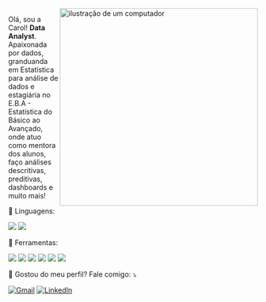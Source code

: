 <img src="https://raw.githubusercontent.com/MicaelliMedeiros/micaellimedeiros/master/image/computer-illustration.png" alt="ilustração de um computador" min-width="400px" max-width="400px" width="400px" align="right">

<p align="left"> 
  Olá, sou a Carol! <strong>Data Analyst</strong>.<br>
  Apaixonada por dados, granduanda em Estatística para análise de dados e estagiária no E.B.A - Estatística do Básico ao Avançado, onde atuo como mentora dos alunos, faço 
  análises descritivas, preditivas, dashboards e muito mais!
</p>

<p align="left">
  🦄 Linguagens: 
  <br>
  
<img src='https://img.shields.io/badge/python-3670A0?style=for-the-badge&logo=python&logoColor=ffdd54'> <img src='https://img.shields.io/badge/java-%23ED8B00.svg?style=for-the-badge&logo=openjdk&logoColor=white'>
</p>

<p align="left">
  💼 Ferramentas: 
  <br>
  
  <img src='https://img.shields.io/badge/chatGPT-74aa9c?style=for-the-badge&logo=openai&logoColor=white'> </img> <img src='https://img.shields.io/badge/Looker-4285F4.svg?style=for-the-badge&logo=Looker&logoColor=white'>  <img src='https://img.shields.io/badge/power_bi-F2C811?style=for-the-badge&logo=powerbi&logoColor=black'>  <img src='https://img.shields.io/badge/Google%20BigQuery-669DF6.svg?style=for-the-badge&logo=Google-BigQuery&logoColor=white'> <img src='https://img.shields.io/badge/Microsoft_Excel-217346?style=for-the-badge&logo=microsoft-excel&logoColor=white'> <img src='https://img.shields.io/badge/Google%20Sheets-34A853.svg?style=for-the-badge&logo=Google-Sheets&logoColor=white'>
</p>

<p align="left">
  💌 Gostou do meu perfil? Fale comigo: ⤵️
</p>

<p align="left">
  <a href="#" title="Gmail">
  <img src="https://img.shields.io/badge/-Gmail-FF0000?style=flat-square&labelColor=FF0000&logo=gmail&logoColor=white&link=https://mail.google.com/mail/u/0/#inbox" alt="Gmail"/></a>
  <a href="#" title="LinkedIn">
  <img src="https://img.shields.io/badge/-Linkedin-0e76a8?style=flat-square&logo=Linkedin&logoColor=white&link=https://www.linkedin.com/in/carolinameliti/" alt="LinkedIn"/></a>
  </a>
</p>
